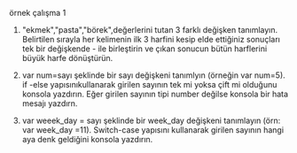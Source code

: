 örnek çalışma 1 
1. "ekmek","pasta","börek",değerlerini tutan 3 farklı değişken tanımlayın. Belirtilen sırayla her kelimenin ilk 3 harfini kesip elde ettiğiniz sonuçları tek bir değişkende - ile birleştirin  ve çıkan sonucun bütün harflerini büyük harfe dönüştürün.

2. var num=sayı şeklinde bir sayı değişkeni tanımlyın (örneğin var num=5). if -else yapısınıkullanarak girilen sayının tek mi yoksa çift mi olduğunu  konsola yazdırın. Eğer girilen sayının tipi number değilse konsola bir hata  mesajı yazdırn.

3. var weeek_day = sayı şeklinde bir week_day değişkeni tanımlayın (örn: var week_day =11). Switch-case yapısını kullanarak girilen sayının hangi aya denk geldiğini konsola yazdırın.


